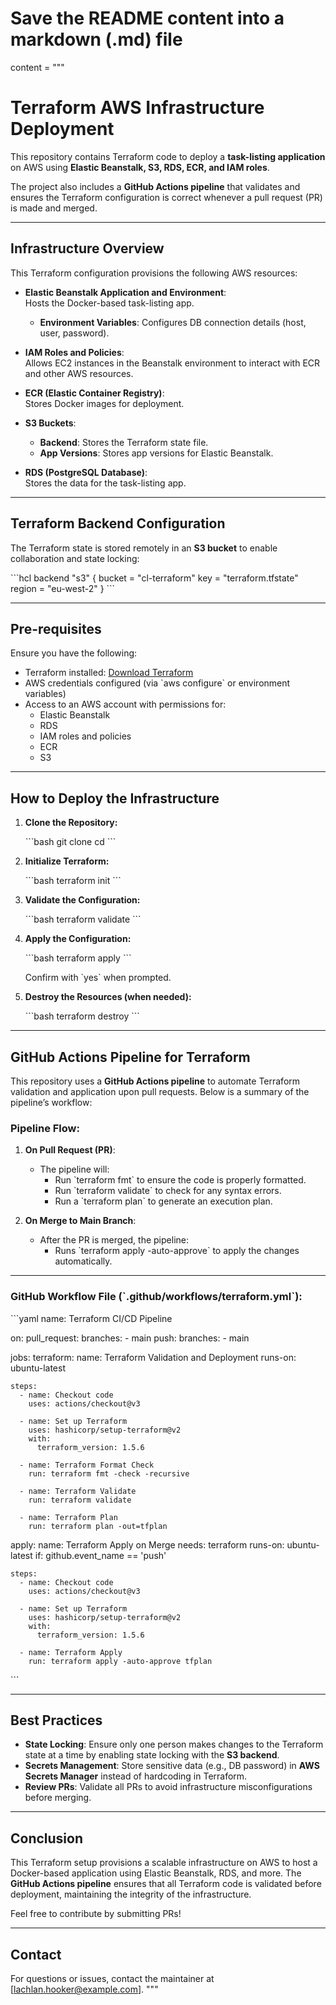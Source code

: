 # Save the README content into a markdown (.md) file

content = """
# **Terraform AWS Infrastructure Deployment**

This repository contains Terraform code to deploy a **task-listing application** on AWS using **Elastic Beanstalk, S3, RDS, ECR, and IAM roles**. 

The project also includes a **GitHub Actions pipeline** that validates and ensures the Terraform configuration is correct whenever a pull request (PR) is made and merged.

---

## **Infrastructure Overview**

This Terraform configuration provisions the following AWS resources:

- **Elastic Beanstalk Application and Environment**:  
  Hosts the Docker-based task-listing app.  
  - **Environment Variables**: Configures DB connection details (host, user, password).

- **IAM Roles and Policies**:  
  Allows EC2 instances in the Beanstalk environment to interact with ECR and other AWS resources.  

- **ECR (Elastic Container Registry)**:  
  Stores Docker images for deployment.  

- **S3 Buckets**:  
  - **Backend**: Stores the Terraform state file.  
  - **App Versions**: Stores app versions for Elastic Beanstalk.

- **RDS (PostgreSQL Database)**:  
  Stores the data for the task-listing app.

---

## **Terraform Backend Configuration**

The Terraform state is stored remotely in an **S3 bucket** to enable collaboration and state locking:

\`\`\`hcl
backend "s3" {
  bucket = "cl-terraform"
  key    = "terraform.tfstate"
  region = "eu-west-2"
}
\`\`\`

---

## **Pre-requisites**

Ensure you have the following:

- Terraform installed: [Download Terraform](https://www.terraform.io/downloads)
- AWS credentials configured (via \`aws configure\` or environment variables)
- Access to an AWS account with permissions for:
  - Elastic Beanstalk
  - RDS
  - IAM roles and policies
  - ECR
  - S3

---

## **How to Deploy the Infrastructure**

1. **Clone the Repository:**

   \`\`\`bash
   git clone <repo-url>
   cd <repo-folder>
   \`\`\`

2. **Initialize Terraform:**

   \`\`\`bash
   terraform init
   \`\`\`

3. **Validate the Configuration:**

   \`\`\`bash
   terraform validate
   \`\`\`

4. **Apply the Configuration:**

   \`\`\`bash
   terraform apply
   \`\`\`

   Confirm with \`yes\` when prompted.

5. **Destroy the Resources (when needed):**

   \`\`\`bash
   terraform destroy
   \`\`\`

---

## **GitHub Actions Pipeline for Terraform**

This repository uses a **GitHub Actions pipeline** to automate Terraform validation and application upon pull requests. Below is a summary of the pipeline’s workflow:

### **Pipeline Flow**:

1. **On Pull Request (PR)**:
   - The pipeline will:
     - Run \`terraform fmt\` to ensure the code is properly formatted.
     - Run \`terraform validate\` to check for any syntax errors.
     - Run a \`terraform plan\` to generate an execution plan.

2. **On Merge to Main Branch**:
   - After the PR is merged, the pipeline:
     - Runs \`terraform apply -auto-approve\` to apply the changes automatically.

---

### **GitHub Workflow File (\`.github/workflows/terraform.yml\`):**

\`\`\`yaml
name: Terraform CI/CD Pipeline

on:
  pull_request:
    branches:
      - main
  push:
    branches:
      - main

jobs:
  terraform:
    name: Terraform Validation and Deployment
    runs-on: ubuntu-latest

    steps:
      - name: Checkout code
        uses: actions/checkout@v3

      - name: Set up Terraform
        uses: hashicorp/setup-terraform@v2
        with:
          terraform_version: 1.5.6

      - name: Terraform Format Check
        run: terraform fmt -check -recursive

      - name: Terraform Validate
        run: terraform validate

      - name: Terraform Plan
        run: terraform plan -out=tfplan

  apply:
    name: Terraform Apply on Merge
    needs: terraform
    runs-on: ubuntu-latest
    if: github.event_name == 'push'

    steps:
      - name: Checkout code
        uses: actions/checkout@v3

      - name: Set up Terraform
        uses: hashicorp/setup-terraform@v2
        with:
          terraform_version: 1.5.6

      - name: Terraform Apply
        run: terraform apply -auto-approve tfplan
\`\`\`

---

## **Best Practices**

- **State Locking**: Ensure only one person makes changes to the Terraform state at a time by enabling state locking with the **S3 backend**.
- **Secrets Management**: Store sensitive data (e.g., DB password) in **AWS Secrets Manager** instead of hardcoding in Terraform.
- **Review PRs**: Validate all PRs to avoid infrastructure misconfigurations before merging.

---

## **Conclusion**

This Terraform setup provisions a scalable infrastructure on AWS to host a Docker-based application using Elastic Beanstalk, RDS, and more. The **GitHub Actions pipeline** ensures that all Terraform code is validated before deployment, maintaining the integrity of the infrastructure.

Feel free to contribute by submitting PRs!

---

## **Contact**

For questions or issues, contact the maintainer at [lachlan.hooker@example.com].
"""

